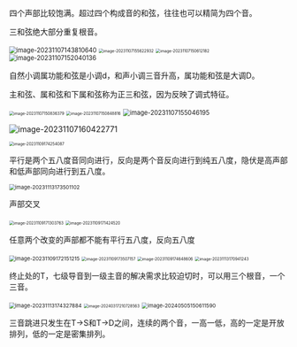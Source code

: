 四个声部比较饱满。超过四个构成音的和弦，往往也可以精简为四个音。

三和弦绝大部分重复根音。

 <img src="hesheng/image-20231107143810640.png" alt="image-20231107143810640" style="zoom:80%;" />

<img src="hesheng/image-20231107155622932.png" alt="image-20231107155622932" style="zoom:50%;" />

<img src="hesheng/image-20231107150612182.png" alt="image-20231107150612182" style="zoom:50%;" />



<img src="hesheng/image-20231107152040136.png" alt="image-20231107152040136" style="zoom:80%;" />

自然小调属功能和弦是小调d，和声小调三音升高，属功能和弦是大调D。

主和弦、属和弦和下属和弦称为正三和弦，因为反映了调式特征。

<img src="hesheng/image-20231107150836379.png" alt="image-20231107150836379" style="zoom:50%;" />

<img src="hesheng/image-20231107150848816.png" alt="image-20231107150848816" style="zoom:50%;" />

<img src="hesheng/image-20231107155046195.png" alt="image-20231107155046195" style="zoom:80%;" />

![image-20231107160422771](hesheng/image-20231107160422771.png)

<img src="hesheng/image-20231109174254087.png" alt="image-20231109174254087" style="zoom: 50%;" />

平行是两个五八度音同向进行，反向是两个音反向进行到纯五八度，隐伏是高声部和低声部同向进行到五八度。

<img src="hesheng/image-20231113173501102.png" alt="image-20231113173501102" style="zoom: 67%;" />

声部交叉

<img src="hesheng/image-20231109171303763.png" alt="image-20231109171303763" style="zoom:50%;" />

<img src="hesheng/image-20231109171424520.png" alt="image-20231109171424520" style="zoom: 50%;" />

任意两个改变的声部都不能有平行五八度，反向五八度

<img src="hesheng/image-20231109172151215.png" alt="image-20231109172151215" style="zoom: 67%;" />

<img src="hesheng/image-20231109173507157.png" alt="image-20231109173507157" style="zoom:50%;" />

<img src="hesheng/image-20231109174648606.png" alt="image-20231109174648606" style="zoom:50%;" />

<img src="hesheng/image-20231113170941243.png" alt="image-20231113170941243" style="zoom: 50%;" />

终止处的T，七级导音到一级主音的解决需求比较迫切时，可以用三个根音，一个三音。

<img src="hesheng/image-20231113174327884.png" alt="image-20231113174327884" style="zoom:67%;" />

<img src="hesheng/image-20240317210728563.png" alt="image-20240317210728563" style="zoom:50%;" />

<img src="hesheng/image-20240505150611590.png" alt="image-20240505150611590" style="zoom: 67%;" />

三音跳进只发生在T->S和T->D之间，连续的两个音，一高一低，高的一定是开放排列，低的一定是密集排列。